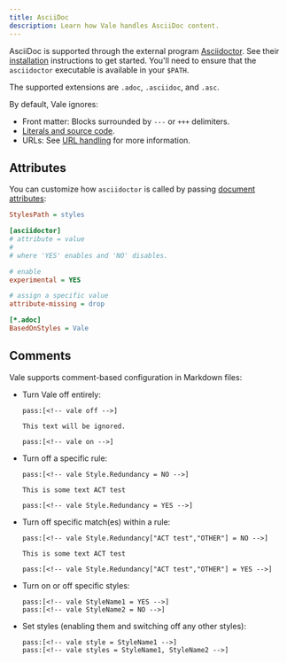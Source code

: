 ```yaml
---
title: AsciiDoc
description: Learn how Vale handles AsciiDoc content.
---
```


AsciiDoc is supported through the external program [Asciidoctor][1]. See their
[installation][2] instructions to get started. You'll need to ensure that
the `asciidoctor` executable is available in your `$PATH`.

The supported extensions are `.adoc`, `.asciidoc`, and `.asc`.

By default, Vale ignores:

- Front matter: Blocks surrounded by `---` or `+++` delimiters.
- [Literals and source code][4].
- URLs: See [URL handling][3] for more information.

## Attributes

You can customize how `asciidoctor` is called by passing
[document attributes][5]:

```ini
StylesPath = styles

[asciidoctor]
# attribute = value
#
# where 'YES' enables and 'NO' disables.

# enable
experimental = YES

# assign a specific value
attribute-missing = drop

[*.adoc]
BasedOnStyles = Vale
```

## Comments

Vale supports comment-based configuration in Markdown files:

- Turn Vale off entirely:

  ```adoc
  pass:[<!-- vale off -->]

  This text will be ignored.

  pass:[<!-- vale on -->]
  ```

- Turn off a specific rule:

  ```adoc
  pass:[<!-- vale Style.Redundancy = NO -->]

  This is some text ACT test

  pass:[<!-- vale Style.Redundancy = YES -->]
  ```

- Turn off specific match(es) within a rule:

  ```adoc
  pass:[<!-- vale Style.Redundancy["ACT test","OTHER"] = NO -->]

  This is some text ACT test

  pass:[<!-- vale Style.Redundancy["ACT test","OTHER"] = YES -->]
  ```

- Turn on or off specific styles:

  ```adoc
  pass:[<!-- vale StyleName1 = YES -->]
  pass:[<!-- vale StyleName2 = NO -->]
  ```

- Set styles (enabling them and switching off any other styles):

  ```adoc
  pass:[<!-- vale style = StyleName1 -->]
  pass:[<!-- vale styles = StyleName1, StyleName2 -->]
  ```

[1]: https://asciidoctor.org
[2]: https://docs.asciidoctor.org/asciidoctor/latest/install
[3]: https://github.com/errata-ai/vale/issues/320
[4]: https://docs.asciidoctor.org/asciidoc/latest/syntax-quick-reference/#literals-and-source-code
[5]: https://docs.asciidoctor.org/asciidoc/latest/attributes/document-attributes-ref/
